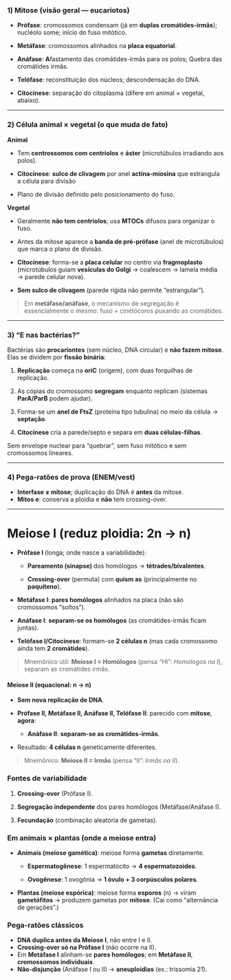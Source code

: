 ### 1) Mitose (visão geral — eucariotos)

- **Prófase**: cromossomos condensam (já em **duplas cromátides-irmãs**); nucléolo some; início do fuso mitótico.
    
- **Metáfase**: cromossomos alinhados na **placa equatorial**.
    
- **Anáfase**: **A**fastamento das cromátides-irmãs para os polos; Quebra das cromátides irmãs.
    
- **Telófase**: reconstituição dos núcleos; descondensação do DNA.
    
- **Citocinese**: separação do citoplasma (difere em animal × vegetal, abaixo).

---

### 2) Célula **animal** × **vegetal** (o que muda de fato)

**Animal**

- Tem **centrossomos com centríolos** e **áster** (microtúbulos irradiando aos polos).
    
- **Citocinese**: **sulco de clivagem** por anel **actina-miosina** que estrangula a célula para divisão
    
- Plano de divisão definido pelo posicionamento do fuso.
    

**Vegetal**

- Geralmente **não tem centríolos**; usa **MTOCs** difusos para organizar o fuso.
    
- Antes da mitose aparece a **banda de pré-prófase** (anel de microtúbulos) que marca o plano de divisão.
    
- **Citocinese**: forma-se a **placa celular** no centro via **fragmoplasto** (microtúbulos guiam **vesículas do Golgi** → coalescem → lamela média → parede celular nova).
    
- **Sem sulco de clivagem** (parede rígida não permite “estrangular”).

> Em **metáfase/anáfase**, o mecanismo de segregação é essencialmente o mesmo: fuso + cinetócoros puxando as cromátides.

---

### 3) “E nas bactérias?”

Bactérias são **procariontes** (sem núcleo, DNA circular) e **não fazem mitose**. Elas se dividem por **fissão binária**:

1. **Replicação** começa na **oriC** (origem), com duas forquilhas de replicação.
    
2. As cópias do cromossomo **segregam** enquanto replicam (sistemas **ParA/ParB** podem ajudar).
    
3. Forma-se um **anel de FtsZ** (proteína tipo tubulina) no meio da célula → **septação**.
    
4. **Citocinese** cria a parede/septo e separa em **duas células-filhas**.
    

Sem envelope nuclear para “quebrar”, sem fuso mitótico e sem cromossomos lineares.

---

### 4) Pega-ratões de prova (ENEM/vest)

- **Interfase ≠ mitose**; duplicação do DNA é **antes** da mitose.
- **Mitos e**: conserva a ploidia e **não** tem crossing-over.

---
# Meiose I (reduz ploidia: 2n → n)

- **Prófase I** (longa; onde nasce a variabilidade):
    
    - **Pareamento (sinapse)** dos homólogos → **tétrades/bivalentes**.
        
    - **Crossing-over** (permuta) com **quísm as** (principalmente no **paquíteno**).
        
- **Metáfase I**: **pares homólogos** alinhados na placa (não são cromossomos “soltos”).
    
- **Anáfase I**: **separam-se os homólogos** (as cromátides-irmãs ficam juntas).
    
- **Telófase I/Citocinese**: formam-se **2 células n** (mas cada cromossomo ainda tem **2 cromátides**).
    
> Mnemônico útil: **Meiose I = Homólogos** (pensa “HI”: _Homólogos na I_), separam as cromátides irmãs. 

#### Meiose II (equacional: n → n)

- **Sem nova replicação de DNA**.
    
- **Prófase II, Metáfase II, Anáfase II, Telófase II**: parecido com **mitose**, **agora**:
    
    - **Anáfase II**: **separam-se as cromátides-irmãs**.
        
- Resultado: **4 células n** geneticamente diferentes.
    

> Mnemônico: **Meiose II = Irmãs** (pensa “II”: _Irmãs na II_).

### Fontes de variabilidade

1. **Crossing-over** (Prófase I).
    
2. **Segregação independente** dos pares homólogos (Metáfase/Anáfase I).
    
3. **Fecundação** (combinação aleatória de gametas).
    

### Em animais × plantas (onde a meiose entra)

- **Animais (meiose gamética)**: meiose forma **gametas** diretamente.
    
    - **Espermatogênese**: 1 espermatócito → **4 espermatozoides**.
        
    - **Ovogênese**: 1 ovogônia → **1 óvulo + 3 corpúsculos polares**.
        
- **Plantas (meiose espórica)**: meiose forma **esporos** (n) → viram **gametófitos** → produzem gametas por **mitose**. (Cai como “alternância de gerações”.)
    

### Pega-ratões clássicos

- **DNA duplica antes da Meiose I**, não entre I e II.
- **Crossing-over só na Prófase I** (não ocorre na II).
- Em **Metáfase I** alinham-se **pares homólogos**; em **Metáfase II**, **cromossomos individuais**.
- **Não-disjunção** (Anáfase I ou II) → **aneuploidias** (ex.: trissomia 21).